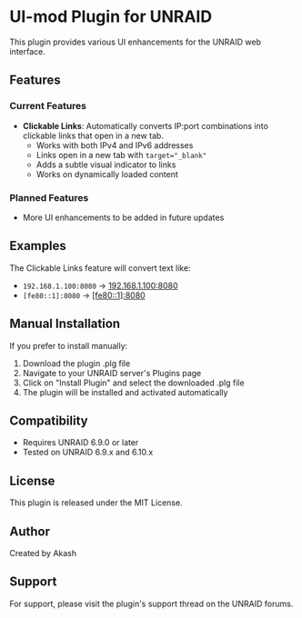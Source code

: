 # UI-mod Plugin for UNRAID

This plugin provides various UI enhancements for the UNRAID web interface.

## Features

### Current Features
- **Clickable Links**: Automatically converts IP:port combinations into clickable links that open in a new tab.
  - Works with both IPv4 and IPv6 addresses
  - Links open in a new tab with `target="_blank"`
  - Adds a subtle visual indicator to links
  - Works on dynamically loaded content

### Planned Features
- More UI enhancements to be added in future updates

## Examples

The Clickable Links feature will convert text like:
- `192.168.1.100:8080` → [192.168.1.100:8080](http://192.168.1.100:8080)
- `[fe80::1]:8080` → [[fe80::1]:8080](http://[fe80::1]:8080)

## Manual Installation

If you prefer to install manually:

1. Download the plugin .plg file
2. Navigate to your UNRAID server's Plugins page
3. Click on "Install Plugin" and select the downloaded .plg file
4. The plugin will be installed and activated automatically

## Compatibility

- Requires UNRAID 6.9.0 or later
- Tested on UNRAID 6.9.x and 6.10.x

## License

This plugin is released under the MIT License.

## Author

Created by Akash

## Support

For support, please visit the plugin's support thread on the UNRAID forums. 